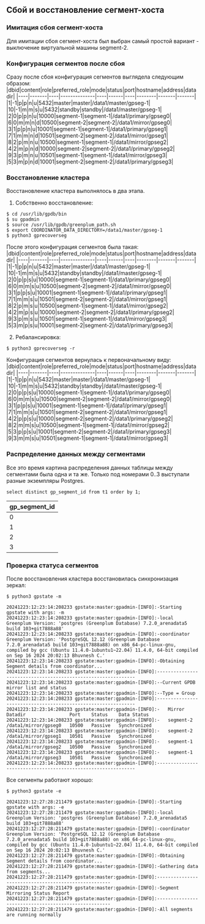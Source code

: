 ## Сбой и восстановление сегмент-хоста ##   
   
### Имитация сбоя сегмент-хоста ###   
Для имитации сбоя сегмент-хоста был выбран самый простой вариант - выключение виртуальной машины segment-2.

### Конфигурация сегментов после сбоя ###
Сразу после сбоя конфигурация сегментов выглядела следующим образом:   
|dbid|content|role|preferred_role|mode|status|port|hostname|address|datadir|
|----|-------|----|--------------|----|------|----|--------|-------|-------|
|1|-1|p|p|n|u|5432|master|master|/data1/master/gpseg-1|
|10|-1|m|m|s|u|5432|standby|standby|/data1/master/gpseg-1|
|2|0|p|p|n|u|10000|segment-1|segment-1|/data1/primary/gpseg0|
|6|0|m|m|n|d|10500|segment-2|segment-2|/data1/mirror/gpseg0|
|3|1|p|p|n|u|10001|segment-1|segment-1|/data1/primary/gpseg1|
|7|1|m|m|n|d|10501|segment-2|segment-2|/data1/mirror/gpseg1|
|8|2|p|m|n|u|10500|segment-1|segment-1|/data1/mirror/gpseg2|
|4|2|m|p|n|d|10000|segment-2|segment-2|/data1/primary/gpseg2|
|9|3|p|m|n|u|10501|segment-1|segment-1|/data1/mirror/gpseg3|
|5|3|m|p|n|d|10001|segment-2|segment-2|/data1/primary/gpseg3|

### Восстановление кластера ###   
Восстановление кластера выполнялось в два этапа.   
1. Собственно восстановление:   
```
$ cd /usr/lib/gpdb/bin
$ su gpadmin
$ source /usr/lib/gpdb/greenplum_path.sh
$ export COORDINATOR_DATA_DIRECTORY=/data1/master/gpseg-1
$ python3 gprecoverseg
```
После этого конфигурация сегментов была такая:   
|dbid|content|role|preferred_role|mode|status|port|hostname|address|datadir|
|----|-------|----|--------------|----|------|----|--------|-------|-------|
|1|-1|p|p|n|u|5432|master|master|/data1/master/gpseg-1|
|10|-1|m|m|s|u|5432|standby|standby|/data1/master/gpseg-1|
|2|0|p|p|s|u|10000|segment-1|segment-1|/data1/primary/gpseg0|
|6|0|m|m|s|u|10500|segment-2|segment-2|/data1/mirror/gpseg0|
|3|1|p|p|s|u|10001|segment-1|segment-1|/data1/primary/gpseg1|
|7|1|m|m|s|u|10501|segment-2|segment-2|/data1/mirror/gpseg1|
|8|2|p|m|s|u|10500|segment-1|segment-1|/data1/mirror/gpseg2|
|4|2|m|p|s|u|10000|segment-2|segment-2|/data1/primary/gpseg2|
|9|3|p|m|s|u|10501|segment-1|segment-1|/data1/mirror/gpseg3|
|5|3|m|p|s|u|10001|segment-2|segment-2|/data1/primary/gpseg3|

2. Ребалансировка:
```
$ python3 gprecoverseg -r
```
Конфигурация сегментов вернулась к первоначальному виду:   
|dbid|content|role|preferred_role|mode|status|port|hostname|address|datadir|
|----|-------|----|--------------|----|------|----|--------|-------|-------|
|1|-1|p|p|n|u|5432|master|master|/data1/master/gpseg-1|
|10|-1|m|m|s|u|5432|standby|standby|/data1/master/gpseg-1|
|2|0|p|p|s|u|10000|segment-1|segment-1|/data1/primary/gpseg0|
|6|0|m|m|s|u|10500|segment-2|segment-2|/data1/mirror/gpseg0|
|3|1|p|p|s|u|10001|segment-1|segment-1|/data1/primary/gpseg1|
|7|1|m|m|s|u|10501|segment-2|segment-2|/data1/mirror/gpseg1|
|4|2|p|p|s|u|10000|segment-2|segment-2|/data1/primary/gpseg2|
|8|2|m|m|s|u|10500|segment-1|segment-1|/data1/mirror/gpseg2|
|5|3|p|p|s|u|10001|segment-2|segment-2|/data1/primary/gpseg3|
|9|3|m|m|s|u|10501|segment-1|segment-1|/data1/mirror/gpseg3|

### Распределение данных между сегментами ###      
Все это время картина распределения данных таблицы между сегментами была одна и та же. Только под номерами 0..3 выступали разные экземпляры Postgres.
```
select distinct gp_segment_id from t1 order by 1;
```
|gp_segment_id|
|-------------|
|0|
|1|
|2|
|3|

### Проверка статуса сегментов ###
После восстановления кластера восстановилась синхронизация зеркал:
```
$ python3 gpstate -m
```
```
20241223:12:23:14:208233 gpstate:master:gpadmin-[INFO]:-Starting gpstate with args: -m
20241223:12:23:14:208233 gpstate:master:gpadmin-[INFO]:-local Greenplum Version: 'postgres (Greenplum Database) 7.2.0_arenadata5 build 103+git7888a88'
20241223:12:23:14:208233 gpstate:master:gpadmin-[INFO]:-coordinator Greenplum Version: 'PostgreSQL 12.12 (Greenplum Database 7.2.0_arenadata5 build 103+git7888a88) on x86_64-pc-linux-gnu, compiled by gcc (Ubuntu 11.4.0-1ubuntu1~22.04) 11.4.0, 64-bit compiled on Sep 16 2024 20:02:13 Bhuvnesh C.'
20241223:12:23:14:208233 gpstate:master:gpadmin-[INFO]:-Obtaining Segment details from coordinator...
20241223:12:23:14:208233 gpstate:master:gpadmin-[INFO]:--------------------------------------------------------------
20241223:12:23:14:208233 gpstate:master:gpadmin-[INFO]:--Current GPDB mirror list and status
20241223:12:23:14:208233 gpstate:master:gpadmin-[INFO]:--Type = Group
20241223:12:23:14:208233 gpstate:master:gpadmin-[INFO]:--------------------------------------------------------------
20241223:12:23:14:208233 gpstate:master:gpadmin-[INFO]:-   Mirror      Datadir                Port    Status    Data Status    
20241223:12:23:14:208233 gpstate:master:gpadmin-[INFO]:-   segment-2   /data1/mirror/gpseg0   10500   Passive   Synchronized
20241223:12:23:14:208233 gpstate:master:gpadmin-[INFO]:-   segment-2   /data1/mirror/gpseg1   10501   Passive   Synchronized
20241223:12:23:14:208233 gpstate:master:gpadmin-[INFO]:-   segment-1   /data1/mirror/gpseg2   10500   Passive   Synchronized
20241223:12:23:14:208233 gpstate:master:gpadmin-[INFO]:-   segment-1   /data1/mirror/gpseg3   10501   Passive   Synchronized
20241223:12:23:14:208233 gpstate:master:gpadmin-[INFO]:--------------------------------------------------------------
```
   
Все сегменты работают хорошо:
```
$ python3 gpstate -e
```
```
20241223:12:27:28:211479 gpstate:master:gpadmin-[INFO]:-Starting gpstate with args: -e
20241223:12:27:28:211479 gpstate:master:gpadmin-[INFO]:-local Greenplum Version: 'postgres (Greenplum Database) 7.2.0_arenadata5 build 103+git7888a88'
20241223:12:27:28:211479 gpstate:master:gpadmin-[INFO]:-coordinator Greenplum Version: 'PostgreSQL 12.12 (Greenplum Database 7.2.0_arenadata5 build 103+git7888a88) on x86_64-pc-linux-gnu, compiled by gcc (Ubuntu 11.4.0-1ubuntu1~22.04) 11.4.0, 64-bit compiled on Sep 16 2024 20:02:13 Bhuvnesh C.'
20241223:12:27:28:211479 gpstate:master:gpadmin-[INFO]:-Obtaining Segment details from coordinator...
20241223:12:27:28:211479 gpstate:master:gpadmin-[INFO]:-Gathering data from segments...
20241223:12:27:28:211479 gpstate:master:gpadmin-[INFO]:-----------------------------------------------------
20241223:12:27:28:211479 gpstate:master:gpadmin-[INFO]:-Segment Mirroring Status Report
20241223:12:27:28:211479 gpstate:master:gpadmin-[INFO]:-----------------------------------------------------
20241223:12:27:28:211479 gpstate:master:gpadmin-[INFO]:-All segments are running normally
```
